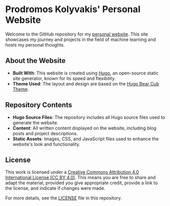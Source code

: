 # Prodromos Kolyvakis' Personal Website

Welcome to the GitHub repository for my [personal website](https://prokolyvakis.github.io/). This site showcases my journey and projects in the field of machine learning and hosts my personal thoughts.

## About the Website

- **Built With**: This website is created using [Hugo](https://gohugo.io/), an open-source static site generator, known for its speed and flexibility.
- **Theme Used**: The layout and design are based on the [Hugo Bear Cub Theme](https://github.com/clente/hugo-bearcub).

## Repository Contents

- **Hugo Source Files**: The repository includes all Hugo source files used to generate the website.
- **Content**: All written content displayed on the website, including blog posts and project descriptions.
- **Static Assets**: Images, CSS, and JavaScript files used to enhance the website's look and functionality.

## License

This work is licensed under a [Creative Commons Attribution 4.0 International License (CC BY 4.0)](https://creativecommons.org/licenses/by/4.0/legalcode). This means you are free to share and adapt the material, provided you give appropriate credit, provide a link to the license, and indicate if changes were made.

For more details, see the [LICENSE](LICENSE) file in this repository.
